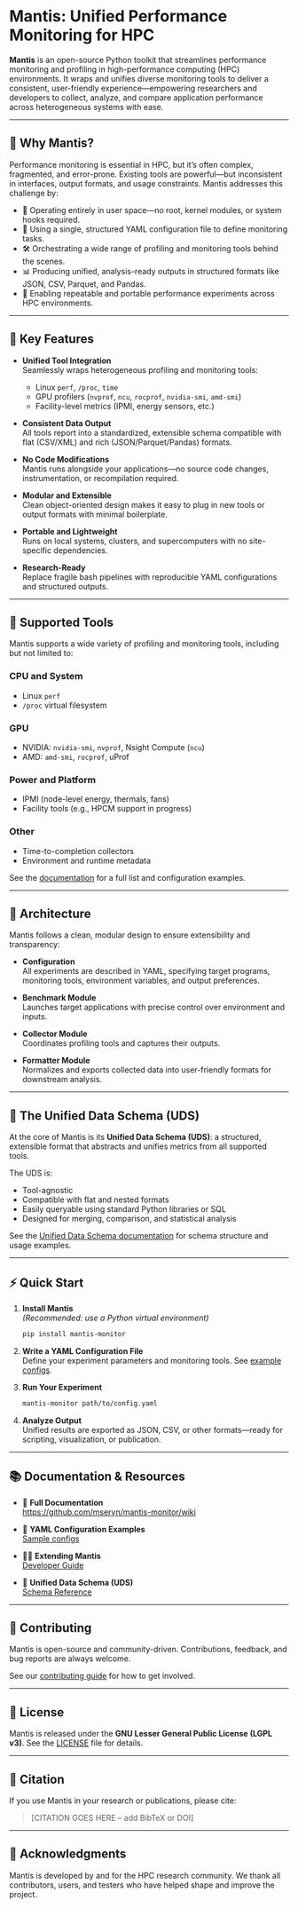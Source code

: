 # Mantis: Unified Performance Monitoring for HPC

**Mantis** is an open-source Python toolkit that streamlines performance monitoring and profiling in high-performance computing (HPC) environments. It wraps and unifies diverse monitoring tools to deliver a consistent, user-friendly experience—empowering researchers and developers to collect, analyze, and compare application performance across heterogeneous systems with ease.

---

## 🚀 Why Mantis?

Performance monitoring is essential in HPC, but it’s often complex, fragmented, and error-prone. Existing tools are powerful—but inconsistent in interfaces, output formats, and usage constraints. Mantis addresses this challenge by:

- 🧩 Operating entirely in user space—no root, kernel modules, or system hooks required.
- 📄 Using a single, structured YAML configuration file to define monitoring tasks.
- 🛠️ Orchestrating a wide range of profiling and monitoring tools behind the scenes.
- 📊 Producing unified, analysis-ready outputs in structured formats like JSON, CSV, Parquet, and Pandas.
- 🔁 Enabling repeatable and portable performance experiments across HPC environments.

---

## 🧰 Key Features

- **Unified Tool Integration**  
  Seamlessly wraps heterogeneous profiling and monitoring tools:
  - Linux `perf`, `/proc`, `time`
  - GPU profilers (`nvprof`, `ncu`, `rocprof`, `nvidia-smi`, `amd-smi`)
  - Facility-level metrics (IPMI, energy sensors, etc.)

- **Consistent Data Output**  
  All tools report into a standardized, extensible schema compatible with flat (CSV/XML) and rich (JSON/Parquet/Pandas) formats.

- **No Code Modifications**  
  Mantis runs alongside your applications—no source code changes, instrumentation, or recompilation required.

- **Modular and Extensible**  
  Clean object-oriented design makes it easy to plug in new tools or output formats with minimal boilerplate.

- **Portable and Lightweight**  
  Runs on local systems, clusters, and supercomputers with no site-specific dependencies.

- **Research-Ready**  
  Replace fragile bash pipelines with reproducible YAML configurations and structured outputs.

---

## 🧪 Supported Tools

Mantis supports a wide variety of profiling and monitoring tools, including but not limited to:

### **CPU and System**
- Linux `perf`
- `/proc` virtual filesystem

### **GPU**
- NVIDIA: `nvidia-smi`, `nvprof`, Nsight Compute (`ncu`)
- AMD: `amd-smi`, `rocprof`, uProf

### **Power and Platform**
- IPMI (node-level energy, thermals, fans)
- Facility tools (e.g., HPCM support in progress)

### **Other**
- Time-to-completion collectors
- Environment and runtime metadata

See the [documentation](https://github.com/mseryn/mantis-monitor/wiki) for a full list and configuration examples.

---

## 🧱 Architecture

Mantis follows a clean, modular design to ensure extensibility and transparency:

- **Configuration**  
  All experiments are described in YAML, specifying target programs, monitoring tools, environment variables, and output preferences.

- **Benchmark Module**  
  Launches target applications with precise control over environment and inputs.

- **Collector Module**  
  Coordinates profiling tools and captures their outputs.

- **Formatter Module**  
  Normalizes and exports collected data into user-friendly formats for downstream analysis.

---

## 🧬 The Unified Data Schema (UDS)

At the core of Mantis is its **Unified Data Schema (UDS)**: a structured, extensible format that abstracts and unifies metrics from all supported tools.

The UDS is:

- Tool-agnostic
- Compatible with flat and nested formats
- Easily queryable using standard Python libraries or SQL
- Designed for merging, comparison, and statistical analysis

See the [Unified Data Schema documentation](https://github.com/mseryn/mantis-monitor/wiki/Unified-Data-Schema) for schema structure and usage examples.

---

## ⚡ Quick Start

1. **Install Mantis**  
   *(Recommended: use a Python virtual environment)*

   ```bash
   pip install mantis-monitor
   ```

2. **Write a YAML Configuration File**  
   Define your experiment parameters and monitoring tools. See [example configs](https://github.com/mseryn/mantis-monitor/wiki/Configuration-Examples).

3. **Run Your Experiment**  
   ```bash
   mantis-monitor path/to/config.yaml
   ```

4. **Analyze Output**  
   Unified results are exported as JSON, CSV, or other formats—ready for scripting, visualization, or publication.

---

## 📚 Documentation & Resources

- 📖 **Full Documentation**  
  https://github.com/mseryn/mantis-monitor/wiki

- 🧾 **YAML Configuration Examples**  
  [Sample configs](https://github.com/mseryn/mantis-monitor/wiki/Configuration-Examples)

- 🧑‍💻 **Extending Mantis**  
  [Developer Guide](https://github.com/mseryn/mantis-monitor/wiki/Extending-Mantis)

- 📐 **Unified Data Schema (UDS)**  
  [Schema Reference](https://github.com/mseryn/mantis-monitor/wiki/Unified-Data-Schema)

---

## 🤝 Contributing

Mantis is open-source and community-driven. Contributions, feedback, and bug reports are always welcome.

See our [contributing guide](https://github.com/mseryn/mantis-monitor/blob/main/CONTRIBUTING.md) for how to get involved.

---

## 📄 License

Mantis is released under the **GNU Lesser General Public License (LGPL v3)**. See the [LICENSE](LICENSE) file for details.

---

## 📢 Citation

If you use Mantis in your research or publications, please cite:

> [CITATION GOES HERE – add BibTeX or DOI]

---

## 🙏 Acknowledgments

Mantis is developed by and for the HPC research community. We thank all contributors, users, and testers who have helped shape and improve the project.
